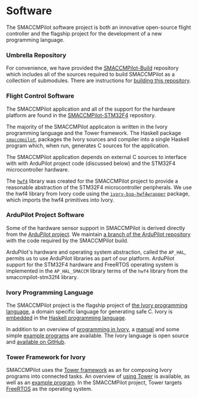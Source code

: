 # Software

The SMACCMPilot software project is both an innovative open-source flight
controller and the flagship project for the development of a new programming
language.

### Umbrella Repository

For convenience, we have provided the [SMACCMPilot-Build][smaccmpilot-build]
repository which includes all of the sources required to build SMACCMPilot as a
collection of submodules. There are instructions for [building this
repository](/software/build.html).

### Flight Control Software

The SMACCMPilot application and all of the support for the hardware platform are
found in the [SMACCMPilot-STM32F4][smaccmpilot-stm32f4] repository.

The majority of the SMACCMPilot applicaton is written in the Ivory programming
language and the Tower framework. The Haskell package
[`smaccmpilot`][smaccmpilot-cabal], packages the Ivory sources and compiler into
a single Haskell program which, when run, generates C sources for the
application.

[smaccmpilot-cabal]: http://github.com/GaloisInc/smaccmpilot-stm32f4/blob/master/ivory/smaccmpilot.cabal

The SMACCMPilot application depends on external C sources to interface with
with ArduPilot project code (discussed below) and the STM32F4 microcontroller
hardware.

The [`hwf4`][hwf4-dir] library was created for the SMACCMPilot project to provide a
reasonable abstraction of the STM32F4 microcontroller peripherals. We use the
hwf4 library from Ivory code using the [`ivory-bsp-hwf4wrapper`][hwf4-cabal]
package, which imports the hwf4 primitives into Ivory.

[hwf4-dir]: http://github.com/GaloisInc/smaccmpilot-stm32f4/tree/master/bsp/hwf4
[hwf4-cabal]: http://github.com/GaloisInc/smaccmpilot-stm32f4/blob/master/bsp/ivory/ivory-bsp-hwf4wrapper/ivory-bsp-hwf4wrapper.cabal

### ArduPilot Project Software

Some of the hardware sensor support in SMACCMPilot is derived directly from the
[ArduPilot project][ardupilot-project]. We maintain [a branch of the ArduPilot
repository][ardupilot-repo] with the code required by the SMACCMPilot build.

ArduPilot's hardware and operating system abstraction, called the `AP_HAL`,
permits us to use ArduPilot libraries as part of our platform.
ArduPilot support for the STM32F4 hardware and FreeRTOS operating system is
implemented in the `AP_HAL_SMACCM` library terms of the `hwf4` library from the
smaccmpilot-stm32f4 library.

### Ivory Programming Language

The SMACCMPilot project is the flagship project of [the Ivory programming
language][ivory], a domain specific language for generating safe C. Ivory is
[embedded][edsl] in the [Haskell programming language][haskell].

In addition to an overview of [programming in Ivory][ivory-overview], a
[manual][ivory-manual] and some simple [example programs][ivory-examples] are
available. The Ivory language is open source and [available on GitHub][ivory].

### Tower Framework for Ivory

SMACCMPilot uses the [Tower framework][tower] as an for composing Ivory programs
into connected tasks. An overview of [using Tower][tower-overview] is available,
as well as an [example program][tower-example]. In the SMACCMPilot project,
Tower targets [FreeRTOS][freertos] as the operating system.


[ivory]: http://github.com/galoisinc/ivory
[tower]: http://github.com/galoisinc/tower
[smaccmpilot-build]: http://github.com/galoisinc/smaccmpilot-build
[smaccmpilot-stm32f4]: http://github.com/galoisinc/smaccmpilot-stm32f4
[ardupilot-project]: http://ardupilot.com
[ardupilot-repo]: http://github.com/galoisinc/ardupilot

[ivory-manual]: http://github.com/GaloisInc/ivory/blob/master/ivory/user-guide.md
[ivory-examples]: http://github.com/GaloisInc/ivory/tree/master/ivory-examples/examples

[ivory-overview]: /software/ivory-overview.html

[tower-overview]: /software/tower-overview.html
[tower-example]: http://github.com/GaloisInc/tower/blob/master/ivory-tower/src/Ivory/Tower/Test/FooBarTower.hs 

[freertos]: http://freertos.org

[edsl]: http://www.haskell.org/haskellwiki/Embedded_domain_specific_language 
[haskell]: http://www.haskell.org/
